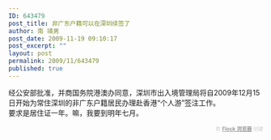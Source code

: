 ```yaml
---
ID: 643479
post_title: 非广东户籍可以在深圳续签了
author: 南 靖男
post_date: 2009-11-19 09:10:17
post_excerpt: ""
layout: post
permalink: 2009/11/643479
published: true
---
```

<p>经公安部批准，并商国务院港澳办同意，深圳市出入境管理局将自2009年12月15日开始为常住深圳的非广东户籍居民办理赴香港“个人游”签注工作。<br />
要求是居住证一年。嘛，我要到明年七月。</p>
<div class="flockcredit" style="text-align: right; color: #CCC; font-size: x-small;">用 <a href="http://www.flock.com/blogged-with-flock" style="color: #999; font-weight: bold;" target="_new" title="Flock 浏览器">Flock 浏览器</a> 创建</div>